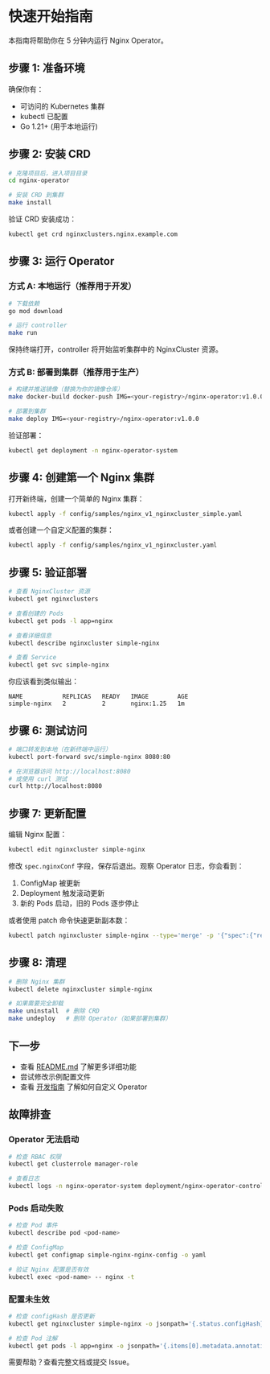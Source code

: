 # 快速开始指南

本指南将帮助你在 5 分钟内运行 Nginx Operator。

## 步骤 1: 准备环境

确保你有：
- 可访问的 Kubernetes 集群
- kubectl 已配置
- Go 1.21+ (用于本地运行)

## 步骤 2: 安装 CRD

```bash
# 克隆项目后，进入项目目录
cd nginx-operator

# 安装 CRD 到集群
make install
```

验证 CRD 安装成功：
```bash
kubectl get crd nginxclusters.nginx.example.com
```

## 步骤 3: 运行 Operator

### 方式 A: 本地运行（推荐用于开发）

```bash
# 下载依赖
go mod download

# 运行 controller
make run
```

保持终端打开，controller 将开始监听集群中的 NginxCluster 资源。

### 方式 B: 部署到集群（推荐用于生产）

```bash
# 构建并推送镜像（替换为你的镜像仓库）
make docker-build docker-push IMG=<your-registry>/nginx-operator:v1.0.0

# 部署到集群
make deploy IMG=<your-registry>/nginx-operator:v1.0.0
```

验证部署：
```bash
kubectl get deployment -n nginx-operator-system
```

## 步骤 4: 创建第一个 Nginx 集群

打开新终端，创建一个简单的 Nginx 集群：

```bash
kubectl apply -f config/samples/nginx_v1_nginxcluster_simple.yaml
```

或者创建一个自定义配置的集群：
```bash
kubectl apply -f config/samples/nginx_v1_nginxcluster.yaml
```

## 步骤 5: 验证部署

```bash
# 查看 NginxCluster 资源
kubectl get nginxclusters

# 查看创建的 Pods
kubectl get pods -l app=nginx

# 查看详细信息
kubectl describe nginxcluster simple-nginx

# 查看 Service
kubectl get svc simple-nginx
```

你应该看到类似输出：
```
NAME           REPLICAS   READY   IMAGE        AGE
simple-nginx   2          2       nginx:1.25   1m
```

## 步骤 6: 测试访问

```bash
# 端口转发到本地（在新终端中运行）
kubectl port-forward svc/simple-nginx 8080:80

# 在浏览器访问 http://localhost:8080
# 或使用 curl 测试
curl http://localhost:8080
```

## 步骤 7: 更新配置

编辑 Nginx 配置：

```bash
kubectl edit nginxcluster simple-nginx
```

修改 `spec.nginxConf` 字段，保存后退出。观察 Operator 日志，你会看到：
1. ConfigMap 被更新
2. Deployment 触发滚动更新
3. 新的 Pods 启动，旧的 Pods 逐步停止

或者使用 patch 命令快速更新副本数：
```bash
kubectl patch nginxcluster simple-nginx --type='merge' -p '{"spec":{"replicas":3}}'
```

## 步骤 8: 清理

```bash
# 删除 Nginx 集群
kubectl delete nginxcluster simple-nginx

# 如果需要完全卸载
make uninstall  # 删除 CRD
make undeploy   # 删除 Operator（如果部署到集群）
```

## 下一步

- 查看 [README.md](README.md) 了解更多详细功能
- 尝试修改示例配置文件
- 查看 [开发指南](#) 了解如何自定义 Operator

## 故障排查

### Operator 无法启动
```bash
# 检查 RBAC 权限
kubectl get clusterrole manager-role

# 查看日志
kubectl logs -n nginx-operator-system deployment/nginx-operator-controller-manager
```

### Pods 启动失败
```bash
# 检查 Pod 事件
kubectl describe pod <pod-name>

# 检查 ConfigMap
kubectl get configmap simple-nginx-nginx-config -o yaml

# 验证 Nginx 配置是否有效
kubectl exec <pod-name> -- nginx -t
```

### 配置未生效
```bash
# 检查 configHash 是否更新
kubectl get nginxcluster simple-nginx -o jsonpath='{.status.configHash}'

# 检查 Pod 注解
kubectl get pods -l app=nginx -o jsonpath='{.items[0].metadata.annotations}'
```

需要帮助？查看完整文档或提交 Issue。


